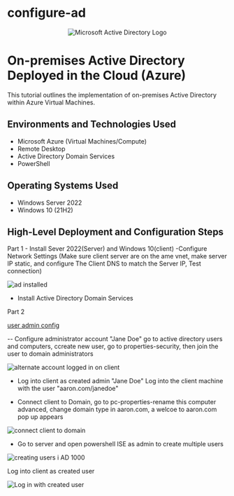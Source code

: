 # configure-ad

<p align="center">
<img src="https://i.imgur.com/pU5A58S.png" alt="Microsoft Active Directory Logo"/>
</p>

<h1>On-premises Active Directory Deployed in the Cloud (Azure)</h1>
This tutorial outlines the implementation of on-premises Active Directory within Azure Virtual Machines.<br />


<h2>Environments and Technologies Used</h2>

- Microsoft Azure (Virtual Machines/Compute)
- Remote Desktop
- Active Directory Domain Services
- PowerShell

<h2>Operating Systems Used </h2>

- Windows Server 2022
- Windows 10 (21H2)

<h2>High-Level Deployment and Configuration Steps</h2>
Part 1
- Install Sever 2022(Server) and Windows 10(client)
-Configure Network Settings (Make sure client server are on the ame vnet, make server IP static, and configure The Client DNS to match the Server IP, Test connection)





![ad installed](https://github.com/AaronWhiteTech/configure-ad/assets/155200818/792b8791-f1c7-455d-991f-c64c35429ace)



- Install Active Directory Domain Services 


Part 2

[user admin config](https://github.com/AaronWhiteTech/configure-ad/assets/155200818/e9d44fcf-dc04-4009-a94d-bbd14d3262bd)

-- Configure administrator account "Jane Doe" go to active directory users and computers, ccreate new user, go to properties-security, then join the user to domain administrators




![alternate account logged in on client](https://github.com/AaronWhiteTech/configure-ad/assets/155200818/bdd2d59a-78b3-45fe-9c30-86d48ed465e8)

- Log into client as created admin "Jane Doe" Log into the client machine with the user "aaron.com/janedoe"


- Connect client to Domain, go to pc-properties-rename this computer advanced, change domain type in aaron.com, a welcoe to aaron.com pop up appears

![connect client to domain](https://github.com/AaronWhiteTech/configure-ad/assets/155200818/0c46cc4f-deaa-4b9a-9503-6f05232bec5f)




-  Go to server and open powershell ISE as admin to create multiple users


![creating users i AD 1000](https://github.com/AaronWhiteTech/configure-ad/assets/155200818/e0275595-1580-43a7-a3b3-e835c730754f)






   Log into client as created user




   ![Log in with created user ](https://github.com/AaronWhiteTech/configure-ad/assets/155200818/1ea0e335-a9bb-4195-a47a-1cdfbfc50fd0)




